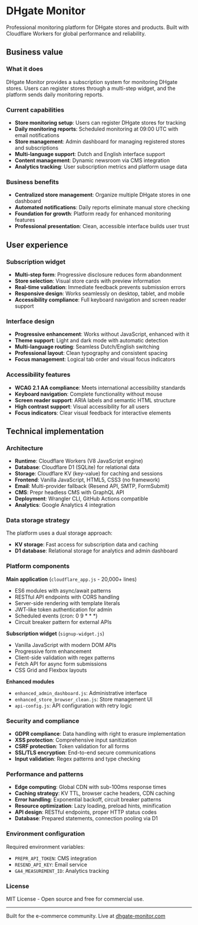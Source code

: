 # DHgate Monitor

Professional monitoring platform for DHgate stores and products. Built with Cloudflare Workers for global performance and reliability.

## Business value

### What it does

DHgate Monitor provides a subscription system for monitoring DHgate stores. Users can register stores through a multi-step widget, and the platform sends daily monitoring reports.

### Current capabilities

- **Store monitoring setup**: Users can register DHgate stores for tracking
- **Daily monitoring reports**: Scheduled monitoring at 09:00 UTC with email notifications
- **Store management**: Admin dashboard for managing registered stores and subscriptions
- **Multi-language support**: Dutch and English interface support
- **Content management**: Dynamic newsroom via CMS integration
- **Analytics tracking**: User subscription metrics and platform usage data

### Business benefits

- **Centralized store management**: Organize multiple DHgate stores in one dashboard
- **Automated notifications**: Daily reports eliminate manual store checking
- **Foundation for growth**: Platform ready for enhanced monitoring features
- **Professional presentation**: Clean, accessible interface builds user trust

## User experience

### Subscription widget

- **Multi-step form**: Progressive disclosure reduces form abandonment
- **Store selection**: Visual store cards with preview information
- **Real-time validation**: Immediate feedback prevents submission errors
- **Responsive design**: Works seamlessly on desktop, tablet, and mobile
- **Accessibility compliance**: Full keyboard navigation and screen reader support

### Interface design

- **Progressive enhancement**: Works without JavaScript, enhanced with it
- **Theme support**: Light and dark mode with automatic detection
- **Multi-language routing**: Seamless Dutch/English switching
- **Professional layout**: Clean typography and consistent spacing
- **Focus management**: Logical tab order and visual focus indicators

### Accessibility features

- **WCAG 2.1 AA compliance**: Meets international accessibility standards
- **Keyboard navigation**: Complete functionality without mouse
- **Screen reader support**: ARIA labels and semantic HTML structure
- **High contrast support**: Visual accessibility for all users
- **Focus indicators**: Clear visual feedback for interactive elements

## Technical implementation

### Architecture

- **Runtime**: Cloudflare Workers (V8 JavaScript engine)
- **Database**: Cloudflare D1 (SQLite) for relational data
- **Storage**: Cloudflare KV (key-value) for caching and sessions
- **Frontend**: Vanilla JavaScript, HTML5, CSS3 (no framework)
- **Email**: Multi-provider fallback (Resend API, SMTP, FormSubmit)
- **CMS**: Prepr headless CMS with GraphQL API
- **Deployment**: Wrangler CLI, GitHub Actions compatible
- **Analytics**: Google Analytics 4 integration

### Data storage strategy

The platform uses a dual storage approach:
- **KV storage**: Fast access for subscription data and caching
- **D1 database**: Relational storage for analytics and admin dashboard

### Platform components

**Main application** (`cloudflare_app.js` - 20,000+ lines)
- ES6 modules with async/await patterns
- RESTful API endpoints with CORS handling
- Server-side rendering with template literals
- JWT-like token authentication for admin
- Scheduled events (cron: 0 9 * * *)
- Circuit breaker pattern for external APIs

**Subscription widget** (`signup-widget.js`)
- Vanilla JavaScript with modern DOM APIs
- Progressive form enhancement
- Client-side validation with regex patterns
- Fetch API for async form submissions
- CSS Grid and Flexbox layouts

**Enhanced modules**
- `enhanced_admin_dashboard.js`: Administrative interface
- `enhanced_store_browser_clean.js`: Store management UI
- `api-config.js`: API configuration with retry logic

### Security and compliance

- **GDPR compliance**: Data handling with right to erasure implementation
- **XSS protection**: Comprehensive input sanitization
- **CSRF protection**: Token validation for all forms
- **SSL/TLS encryption**: End-to-end secure communications
- **Input validation**: Regex patterns and type checking

### Performance and patterns

- **Edge computing**: Global CDN with sub-100ms response times
- **Caching strategy**: KV TTL, browser cache headers, CDN caching
- **Error handling**: Exponential backoff, circuit breaker patterns
- **Resource optimization**: Lazy loading, preload hints, minification
- **API design**: RESTful endpoints, proper HTTP status codes
- **Database**: Prepared statements, connection pooling via D1

### Environment configuration

Required environment variables:
- `PREPR_API_TOKEN`: CMS integration
- `RESEND_API_KEY`: Email service
- `GA4_MEASUREMENT_ID`: Analytics tracking

### License

MIT License - Open source and free for commercial use.

---

Built for the e-commerce community. Live at [dhgate-monitor.com](https://dhgate-monitor.com)